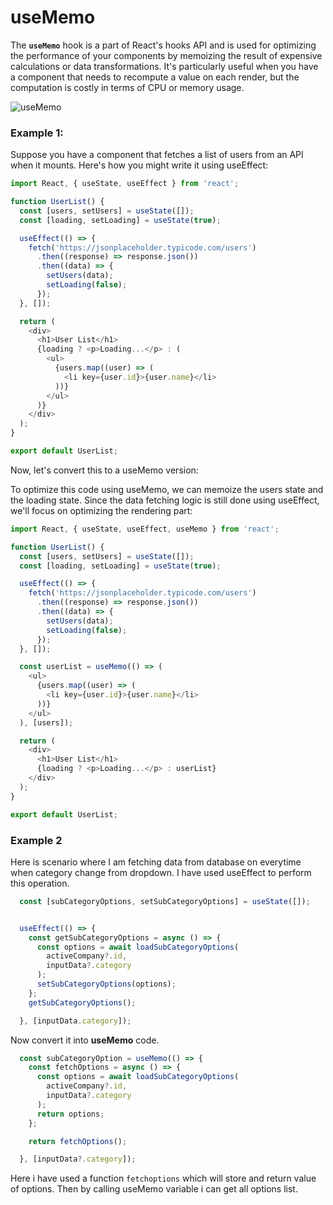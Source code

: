 # useMemo

The **`useMemo`** hook is a part of React's hooks API and is used for optimizing the performance of your components by memoizing the result of expensive calculations or data transformations. It's particularly useful when you have a component that needs to recompute a value on each render, but the computation is costly in terms of CPU or memory usage.


![useMemo](https://github.com/ahsan-chy/Shortcuts-for-window/assets/85479513/b9b1bdac-0d4e-4273-b0c1-9e73f71e3e0c)



### Example 1:

Suppose you have a component that fetches a list of users from an API when it mounts. Here's how you might write it using useEffect:

```javascript
import React, { useState, useEffect } from 'react';

function UserList() {
  const [users, setUsers] = useState([]);
  const [loading, setLoading] = useState(true);

  useEffect(() => {
    fetch('https://jsonplaceholder.typicode.com/users')
      .then((response) => response.json())
      .then((data) => {
        setUsers(data);
        setLoading(false);
      });
  }, []);

  return (
    <div>
      <h1>User List</h1>
      {loading ? <p>Loading...</p> : (
        <ul>
          {users.map((user) => (
            <li key={user.id}>{user.name}</li>
          ))}
        </ul>
      )}
    </div>
  );
}

export default UserList;
```



Now, let's convert this to a useMemo version:

To optimize this code using useMemo, we can memoize the users state and the loading state. Since the data fetching logic is still done using useEffect, we'll focus on optimizing the rendering part:


```javascript
import React, { useState, useEffect, useMemo } from 'react';

function UserList() {
  const [users, setUsers] = useState([]);
  const [loading, setLoading] = useState(true);

  useEffect(() => {
    fetch('https://jsonplaceholder.typicode.com/users')
      .then((response) => response.json())
      .then((data) => {
        setUsers(data);
        setLoading(false);
      });
  }, []);

  const userList = useMemo(() => (
    <ul>
      {users.map((user) => (
        <li key={user.id}>{user.name}</li>
      ))}
    </ul>
  ), [users]);

  return (
    <div>
      <h1>User List</h1>
      {loading ? <p>Loading...</p> : userList}
    </div>
  );
}

export default UserList;
```

### Example 2

Here is scenario where I am fetching data from database on everytime when category change from dropdown. I have used useEffect to perform this operation. 

```javascript
  const [subCategoryOptions, setSubCategoryOptions] = useState([]);


  useEffect(() => {
    const getSubCategoryOptions = async () => {
      const options = await loadSubCategoryOptions(
        activeCompany?.id,
        inputData?.category
      );
      setSubCategoryOptions(options);
    };
    getSubCategoryOptions();

  }, [inputData.category]);
```


Now convert it into **useMemo** code. 

```javascript
  const subCategoryOption = useMemo(() => {
    const fetchOptions = async () => {
      const options = await loadSubCategoryOptions(
        activeCompany?.id,
        inputData?.category
      );
      return options;
    };

    return fetchOptions();

  }, [inputData?.category]);
```
Here i have used a function `fetchoptions` which will store and return value of options. Then by calling useMemo variable i can get all options list. 






